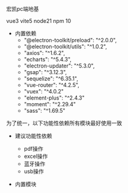 宏凯pc端地基

vue3  vite5 node21 npm 10

+ 内置依赖
  + "@electron-toolkit/preload": "^2.0.0",
  + "@electron-toolkit/utils": "^1.0.2",
  + "axios": "^1.6.2",
  + "echarts": "^5.4.3",
  + "electron-updater": "^5.3.0",
  + "gsap": "^3.12.3",
  + "sequelize": "^6.35.1",
  + "vue-router": "^4.2.5",
  + "vuex": "^4.0.2"
  + "element-plus": "^2.4.3"
  + "moment": "^2.29.4"
  + "sass": "^1.69.5"


为了统一，以下功能性依赖所有模块最好使用一致
+ 建议功能性依赖
  + pdf操作
  + excel操作
  + 蓝牙操作
  + usb操作


+ 内置模块
